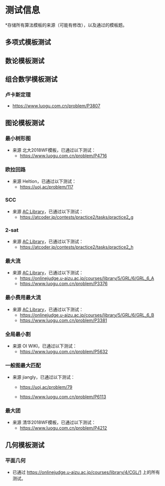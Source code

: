 # 测试信息

*存储所有算法模板的来源（可能有修改），以及通过的模板题。

## 多项式模板测试



## 数论模板测试



## 组合数学模板测试

### 卢卡斯定理

- https://www.luogu.com.cn/problem/P3807

## 图论模板测试

### 最小树形图

- 来源 北大2018WF模板，已通过以下测试：
  - https://www.luogu.com.cn/problem/P4716

### 欧拉回路

- 来源 Heltion，已通过以下测试：
  - https://uoj.ac/problem/117

### SCC

- 来源 [AC Library](https://github.com/atcoder/ac-library)，已通过以下测试：
  - https://atcoder.jp/contests/practice2/tasks/practice2_g

### 2-sat

- 来源 [AC Library](https://github.com/atcoder/ac-library)，已通过以下测试：
  - https://atcoder.jp/contests/practice2/tasks/practice2_h

### 最大流

 - 来源 [AC Library](https://github.com/atcoder/ac-library)，已通过以下测试：
   - https://onlinejudge.u-aizu.ac.jp/courses/library/5/GRL/6/GRL_6_A
   - https://www.luogu.com.cn/problem/P3376

### 最小费用最大流

- 来源 [AC Library](https://github.com/atcoder/ac-library)，已通过以下测试：
  - https://onlinejudge.u-aizu.ac.jp/courses/library/5/GRL/6/GRL_6_B
  - https://www.luogu.com.cn/problem/P3381

### 全局最小割

- 来源 OI WIKI，已通过以下测试：
  - https://www.luogu.com.cn/problem/P5632

### 一般图最大匹配

- 来源 jiangly，已通过以下测试：

  - https://uoj.ac/problem/79

  - https://www.luogu.com.cn/problem/P6113

### 最大团

- 来源 清华2018WF模板，已通过以下测试：
  - https://www.luogu.com.cn/problem/P4212

## 几何模板测试

### 平面几何

 - 已通过 https://onlinejudge.u-aizu.ac.jp/courses/library/4/CGL/1 上的所有测试。

